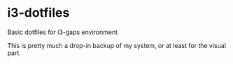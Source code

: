 # i3-dotfiles
Basic dotfiles for i3-gaps environment

This is pretty much a drop-in backup of my system, or at least for the visual part.
